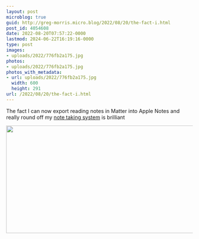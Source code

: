 ```yaml
---
layout: post
microblog: true
guid: http://greg-morris.micro.blog/2022/08/20/the-fact-i.html
post_id: 4054608
date: 2022-08-20T07:57:22-0000
lastmod: 2024-06-22T16:19:16-0000
type: post
images:
- uploads/2022/776fb2a175.jpg
photos:
- uploads/2022/776fb2a175.jpg
photos_with_metadata:
- url: uploads/2022/776fb2a175.jpg
  width: 600
  height: 291
url: /2022/08/20/the-fact-i.html
---
```

The fact I can now export reading notes  in Matter into Apple Notes and really round off my [note taking system](https://gr36.com/2022/08/04/my-system-notes.html) is brilliant

<img src="uploads/2022/776fb2a175.jpg" width="600" height="291" alt="" />
